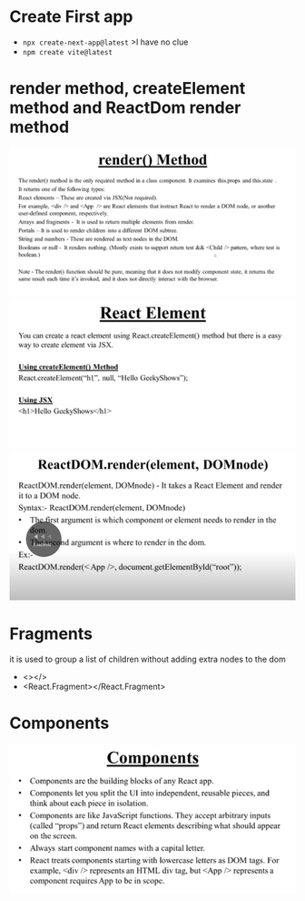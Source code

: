 # Create First app
- ```npx create-next-app@latest```  >I have no clue
- ```npm create vite@latest```
# render method, createElement method and ReactDom render method
![render](image.png)
![createElement](image-1.png)
![ReactDom](image-2.png)

# Fragments
it is used to group a list of children without adding extra nodes to the dom
- <></>
- <React.Fragment></React.Fragment>

# Components
![alt text](image-4.png)
